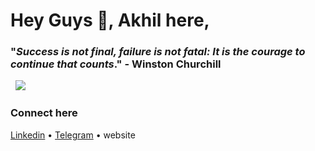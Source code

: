 


# Hey Guys 👋,  Akhil  here, 

###  "*Success is not final, failure is not fatal: It is the courage to continue that counts*." - Winston Churchill
&nbsp;
![](https://camo.githubusercontent.com/cae12fddd9d6982901d82580bdf321d81fb299141098ca1c2d4891870827bf17/68747470733a2f2f6d69726f2e6d656469756d2e636f6d2f6d61782f313336302f302a37513379765349765f7430696f4a2d5a2e676966)
### Connect here 
[Linkedin](https://www.linkedin.com/in/akhilthomas466/)   •  [Telegram](https://t.me/AKHILTH0MAS) • website 

